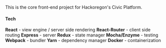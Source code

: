 This is the core front-end project for Hackoregon's Civic Platform.

#### Tech
**React** - view engine / server side rendering
**React-Router** - client side routing
**Express** - server
**Redux** - state manager
**Mocha/Enzyme** - testing
**Webpack** - bundler
**Yarn** - dependency manager
**Docker** - containerization
